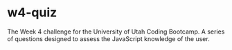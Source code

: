 # w4-quiz
The Week 4 challenge for the University of Utah Coding Bootcamp. A series of questions designed to assess the JavaScript knowledge of the user.
